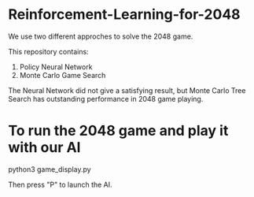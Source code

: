 # Reinforcement-Learning-for-2048
We use two different approches to solve the 2048 game. 

This repository contains:
1. Policy Neural Network 
2. Monte Carlo Game Search

The Neural Network did not give a satisfying result, but Monte Carlo Tree Search has outstanding performance in 2048 game playing.

# To run the 2048 game and play it with our AI

python3 game_display.py

Then press "P" to launch the AI.
